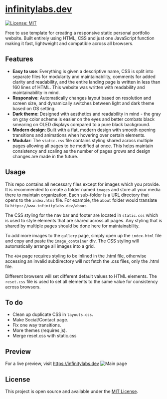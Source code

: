 # [infinitylabs.dev](https://www.infinitylabs.dev)

[![License: MIT](https://img.shields.io/badge/License-MIT-blue.svg)](https://opensource.org/licenses/MIT)

Free to use template for creating a responsive static personal portfolio website. Built entirely using HTML, CSS and just one JavaScript function making it fast, lightweight and compatible across all browsers.


## Features
- **Easy to use**: Everything is given a descriptive name, CSS is split into separate files for modularity and maintainability, comments for added clarity and readability, and the entire landing page is written in less than 160 lines of HTML. This website was written with readability and maintainability in mind.
- **Responsive**: Automatically changes layout based on resolution and screen size, and dynamically switches between light and dark theme based on OS setting.
- **Dark theme**: Designed with aesthetics and readability in mind - the gray on gray color scheme is easier on the eyes and better combats black smearing on OLED displays compared to a pure black background.
- **Modern design**: Built with a flat, modern design with smooth opening transitions and animations when hovering over certain elements.
- **Modular**: The `static.css` file contains styling shared across multiple pages allowing all pages to be modified at once. This helps maintain consistency and scaling as the number of pages grows and design changes are made in the future.

## Usage
This repo contains all necessary files except for images which you provide. It is recommended to create a folder named `images` and store all your media there to maintain organization. Each sub-folder is a URL directory that opens to the `index.html` file. For example, the `about` folder would translate to `https://www.infinitylabs.dev/about`.

The CSS styling for the nav bar and footer are located in `static.css` which is used to style elements that are shared across all pages. Any styling that is shared by multiple pages should be done here for maintainability.

To add more images to the `gallery` page, simply open up the `index.html` file and copy and paste the `image_container` div. The CSS styling will automatically arrange all images into a grid.

The `404` page requires styling to be inlined in the .html file, otherwise accessing an invalid subdirectory will not fetch the .css files, only the .html file.

Different browsers will set different default values to HTML elements. The `reset.css` file is used to set all elements to the same value for consistency across browsers. 

## To do

- Clean up duplicate CSS in `layouts.css`.
- Make Social/Contact page.
- Fix one way transitions.
- More themes (requires js).
- Merge reset.css with static.css


## Preview
For a live preview, visit https://infinitylabs.dev
![Main page](https://github.com/arlenegrace/infinitylabs.dev/blob/master/images/site.jpg?raw=true)


## License
This project is open source and available under the [MIT License](LICENSE).
